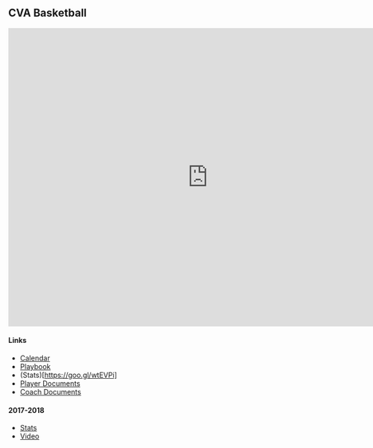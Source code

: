 ## CVA Basketball

<div>	
<iframe src="https://calendar.google.com/calendar/embed?src=cvak12.org_classroom7ddb60a1%40group.calendar.google.com&ctz=America%2FChicago" style="border: 0" width="800" height="600" frameborder="0" scrolling="no"></iframe>
</div>

#### Links
- [Calendar](https://goo.gl/ZrG3cp)
- [Playbook](https://goo.gl/5AjzWj)
- (Stats)[https://goo.gl/wtEVPi]
- [Player Documents](https://goo.gl/gXzV6w)
- [Coach Documents](https://goo.gl/YSust6)

#### 2017-2018
- [Stats](https://goo.gl/iFYw82)
- [Video](https://goo.gl/LAvkbE)
